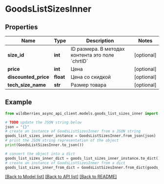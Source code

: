 # GoodsListSizesInner


## Properties

Name | Type | Description | Notes
------------ | ------------- | ------------- | -------------
**size_id** | **int** | ID размера. В методах контента это поле &#x60;chrtID&#x60; | [optional] 
**price** | **int** | Цена | [optional] 
**discounted_price** | **float** | Цена со скидкой | [optional] 
**tech_size_name** | **str** | Размер товара | [optional] 

## Example

```python
from wildberries_async_api_client.models.goods_list_sizes_inner import GoodsListSizesInner

# TODO update the JSON string below
json = "{}"
# create an instance of GoodsListSizesInner from a JSON string
goods_list_sizes_inner_instance = GoodsListSizesInner.from_json(json)
# print the JSON string representation of the object
print(GoodsListSizesInner.to_json())

# convert the object into a dict
goods_list_sizes_inner_dict = goods_list_sizes_inner_instance.to_dict()
# create an instance of GoodsListSizesInner from a dict
goods_list_sizes_inner_from_dict = GoodsListSizesInner.from_dict(goods_list_sizes_inner_dict)
```
[[Back to Model list]](../README.md#documentation-for-models) [[Back to API list]](../README.md#documentation-for-api-endpoints) [[Back to README]](../README.md)


